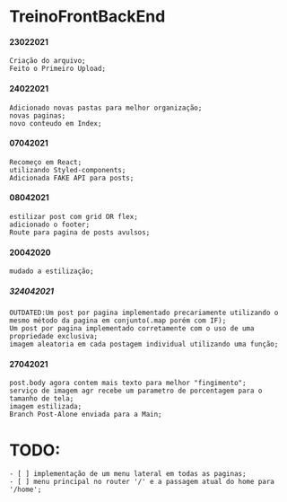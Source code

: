 # TreinoFrontBackEnd
#### 23022021
    Criação do arquivo;
    Feito o Primeiro Upload;
#### 24022021
    Adicionado novas pastas para melhor organização;
    novas paginas;
    novo conteudo em Index;
#### 07042021
    Recomeço em React;
    utilizando Styled-components;
    Adicionada FAKE API para posts;
#### 08042021
    estilizar post com grid OR flex;
    adicionado o footer;
    Route para pagina de posts avulsos;
#### 20042020
    mudado a estilização;
##### 324042021
    OUTDATED:Um post por pagina implementado precariamente utilizando o mesmo método da pagina em conjunto(.map porém com IF);
    Um post por pagina implementado corretamente com o uso de uma propriedade exclusiva;
    imagem aleatoria em cada postagem individual utilizando uma função;
#### 27042021
    post.body agora contem mais texto para melhor "fingimento";
    serviço de imagem agr recebe um parametro de porcentagem para o tamanho de tela;
    imagem estilizada;
    Branch Post-Alone enviada para a Main;

# TODO:

    - [ ] implementação de um menu lateral em todas as paginas;
    - [ ] menu principal no router '/' e a passagem atual do home para '/home';
